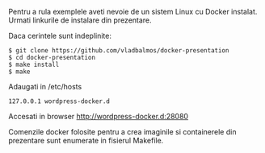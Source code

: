 Pentru a rula exemplele aveti nevoie de un sistem Linux cu Docker instalat. 
Urmati linkurile de instalare din prezentare.

Daca cerintele sunt indeplinite:

    $ git clone https://github.com/vladbalmos/docker-presentation
    $ cd docker-presentation
    $ make install
    $ make
  
Adaugati in /etc/hosts

    127.0.0.1 wordpress-docker.d
  
Accesati in browser http://wordpress-docker.d:28080

Comenzile docker folosite pentru a crea imaginile si containerele din prezentare sunt enumerate in fisierul Makefile.

